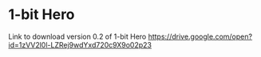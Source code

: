# 1-bit Hero
Link to download version 0.2 of 1-bit Hero
https://drive.google.com/open?id=1zVV2l0l-LZRej9wdYxd720c9X9o02p23
